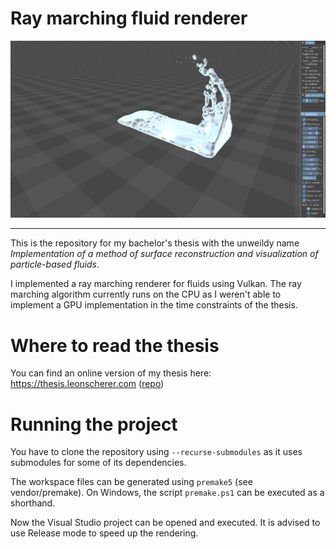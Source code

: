 # Ray marching fluid renderer

![an image of the application in action](https://github.com/Fruup/bachelor-thesis-web/blob/4b88b056ef06eecfcccf12028b35aafd22c439d0/static/figures/figure-result-4.png?raw=true)

---

This is the repository for my bachelor's thesis with the unweildy name _Implementation of a method of surface reconstruction and visualization of particle-based fluids_.

I implemented a ray marching renderer for fluids using Vulkan. The ray marching algorithm currently runs on the CPU as I weren't able to implement a GPU implementation in the time constraints of the thesis.

# Where to read the thesis

You can find an online version of my thesis here: https://thesis.leonscherer.com ([repo](https://github.com/Fruup/bachelor-thesis-web))

# Running the project

You have to clone the repository using `--recurse-submodules` as it uses submodules for some of its dependencies.

The workspace files can be generated using `premake5` (see vendor/premake). On Windows, the script `premake.ps1` can be executed as a shorthand.

Now the Visual Studio project can be opened and executed. It is advised to use Release mode to speed up the rendering.
